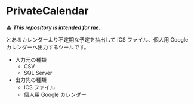 # PrivateCalendar

⚠️ **_This repository is intended for me._**

とあるカレンダーより不定期な予定を抽出して ICS ファイル、個人用 Google カレンダーへ出力するツールです。

* 入力元の種類
  * CSV
  * SQL Server
* 出力先の種類
  * ICS ファイル
  * 個人用 Google カレンダー

